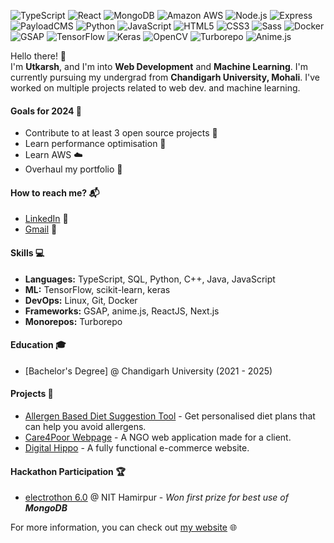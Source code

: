 ![TypeScript](https://img.shields.io/badge/TypeScript-007ACC?style=for-the-badge&logo=typescript&logoColor=white)
![React](https://img.shields.io/badge/React-20232A?style=for-the-badge&logo=react&logoColor=61DAFB)
![MongoDB](https://img.shields.io/badge/MongoDB-4EA94B?style=for-the-badge&logo=mongodb&logoColor=white)
![Amazon AWS](https://img.shields.io/badge/Amazon_AWS-232F3E?style=for-the-badge&logo=amazon-aws&logoColor=white)
![Node.js](https://img.shields.io/badge/Node.js-43853D?style=for-the-badge&logo=node.js&logoColor=white)
![Express](https://img.shields.io/badge/Express-000000?style=for-the-badge&logo=express&logoColor=white)
![PayloadCMS](https://img.shields.io/badge/PayloadCMS-03A9F4?style=for-the-badge&logo=payloadcms&logoColor=white)
![Python](https://img.shields.io/badge/Python-3776AB?style=for-the-badge&logo=python&logoColor=white)
![JavaScript](https://img.shields.io/badge/JavaScript-323330?style=for-the-badge&logo=javascript&logoColor=F7DF1E)
![HTML5](https://img.shields.io/badge/HTML5-E34F26?style=for-the-badge&logo=html5&logoColor=white)
![CSS3](https://img.shields.io/badge/CSS3-1572B6?style=for-the-badge&logo=css3&logoColor=white)
![Sass](https://img.shields.io/badge/Sass-CC6699?style=for-the-badge&logo=sass&logoColor=white)
![Docker](https://img.shields.io/badge/docker-%230db7ed.svg?style=for-the-badge&logo=docker&logoColor=white)
![GSAP](https://img.shields.io/badge/GSAP-000000?style=for-the-badge&logo=greensock&logoColor=white)
![TensorFlow](https://img.shields.io/badge/TensorFlow-FF6F00?style=for-the-badge&logo=tensorflow&logoColor=white)
![Keras](https://img.shields.io/badge/Keras-D00000?style=for-the-badge&logo=keras&logoColor=white)
![OpenCV](https://img.shields.io/badge/OpenCV-5C3EE8?style=for-the-badge&logo=opencv&logoColor=white)
![Turborepo](https://img.shields.io/badge/Turborepo-EF4444?style=for-the-badge&logo=turborepo&logoColor=white)
![Anime.js](https://img.shields.io/badge/Anime.js-FF9EAF?style=for-the-badge&logo=anime.js&logoColor=white)





Hello there! 👋  
I'm **Utkarsh**, and I'm into **Web Development** and **Machine Learning**. I'm currently pursuing my undergrad from **Chandigarh University, Mohali**. I've worked on multiple projects related to web dev. and machine learning.

#### Goals for 2024 🎯
- Contribute to at least 3 open source projects 🤝
- Learn performance optimisation 🚀
- Learn AWS ☁️
- Overhaul my portfolio 🎨

#### How to reach me? 📬
- [LinkedIn](https://linkedin.com/in/utkarsh125) 💼
- [Gmail](mailto:utkarshpandeyforwork@gmail.com) 📧

#### Skills 💻
- **Languages:** TypeScript, SQL, Python, C++, Java, JavaScript
- **ML:** TensorFlow, scikit-learn, keras
- **DevOps:** Linux, Git, Docker 
- **Frameworks:** GSAP, anime.js, ReactJS, Next.js
- **Monorepos:** Turborepo

#### Education 🎓
- [Bachelor's Degree] @ Chandigarh University (2021 - 2025)

#### Projects 🚀
- [Allergen Based Diet Suggestion Tool](https://github.com/sudhanshugautam2911/arcane-project) - Get personalised diet plans that can help you avoid allergens.
- [Care4Poor Webpage](https://github.com/utkarsh125/ngo-careforpoor) - A NGO web application made for a client.
- [Digital Hippo](https://github.com/utkarsh125/ecommerce-app) - A fully functional e-commerce website.

#### Hackathon Participation 🏆
- [electrothon 6.0](https://electrothon.nith.ac.in/) @ NIT Hamirpur - _Won first prize for best use of **MongoDB**_

For more information, you can check out [my website](https://utkarsh-pandey.vercel.app) 🌐
